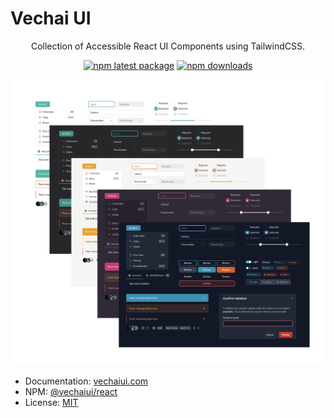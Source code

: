 # Vechai UI

<div align="center">
Collection of Accessible React UI Components using TailwindCSS.

[![npm latest package](https://img.shields.io/npm/v/@vechaiui/react/latest.svg)](https://www.npmjs.com/package/@vechaiui/react)
[![npm downloads](https://img.shields.io/npm/dm/@vechaiui/react.svg)](https://www.npmjs.com/package/@vechaiui/react)

</div>

![](docs/public/themes/screenshot.png)

-   Documentation: [vechaiui.com](https://www.vechaiui.com/getting-started)
-   NPM: [@vechaiui/react](https://www.npmjs.com/package/@vechaiui/react)
-   License: [MIT](./LICENSE)
